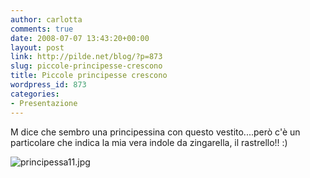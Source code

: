 ```yaml
---
author: carlotta
comments: true
date: 2008-07-07 13:43:20+00:00
layout: post
link: http://pilde.net/blog/?p=873
slug: piccole-principesse-crescono
title: Piccole principesse crescono
wordpress_id: 873
categories:
- Presentazione
---
```


M dice che sembro una principessina con questo vestito....però c'è un particolare che indica la mia vera indole da zingarella, il rastrello!! :)




![principessa11.jpg](http://pilde.net/blog/wp-content/uploads/2008/07/principessa11.jpg)



